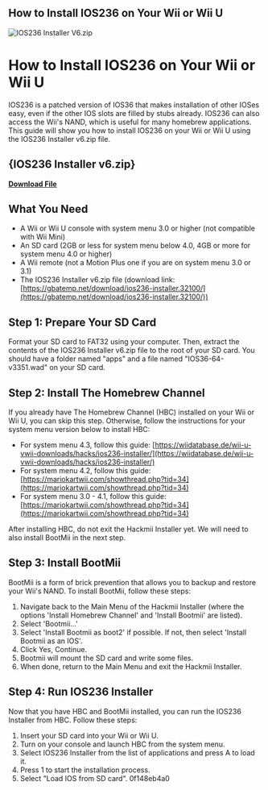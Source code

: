 ## How to Install IOS236 on Your Wii or Wii U

 
![IOS236 Installer V6.zip](https://gbatemp.net/data/avatars/l/357/357176.jpg?1429581521)

 
# How to Install IOS236 on Your Wii or Wii U
 
IOS236 is a patched version of IOS36 that makes installation of other IOSes easy, even if the other IOS slots are filled by stubs already. IOS236 can also access the Wii's NAND, which is useful for many homebrew applications. This guide will show you how to install IOS236 on your Wii or Wii U using the IOS236 Installer v6.zip file.
 
## {IOS236 Installer v6.zip}


[**Download File**](https://www.google.com/url?q=https%3A%2F%2Fssurll.com%2F2tLfMl&sa=D&sntz=1&usg=AOvVaw2wXB3wtpoVHKCZJpNH3tgh)

 
## What You Need
 
- A Wii or Wii U console with system menu 3.0 or higher (not compatible with Wii Mini)
- An SD card (2GB or less for system menu below 4.0, 4GB or more for system menu 4.0 or higher)
- A Wii remote (not a Motion Plus one if you are on system menu 3.0 or 3.1)
- The IOS236 Installer v6.zip file (download link: [https://gbatemp.net/download/ios236-installer.32100/](https://gbatemp.net/download/ios236-installer.32100/))

## Step 1: Prepare Your SD Card
 
Format your SD card to FAT32 using your computer. Then, extract the contents of the IOS236 Installer v6.zip file to the root of your SD card. You should have a folder named "apps" and a file named "IOS36-64-v3351.wad" on your SD card.
 
## Step 2: Install The Homebrew Channel
 
If you already have The Homebrew Channel (HBC) installed on your Wii or Wii U, you can skip this step. Otherwise, follow the instructions for your system menu version below to install HBC:

- For system menu 4.3, follow this guide: [https://wiidatabase.de/wii-u-vwii-downloads/hacks/ios236-installer/](https://wiidatabase.de/wii-u-vwii-downloads/hacks/ios236-installer/)
- For system menu 4.2, follow this guide: [https://mariokartwii.com/showthread.php?tid=34](https://mariokartwii.com/showthread.php?tid=34)
- For system menu 3.0 - 4.1, follow this guide: [https://mariokartwii.com/showthread.php?tid=34](https://mariokartwii.com/showthread.php?tid=34)

After installing HBC, do not exit the Hackmii Installer yet. We will need to also install BootMii in the next step.
 
## Step 3: Install BootMii
 
BootMii is a form of brick prevention that allows you to backup and restore your Wii's NAND. To install BootMii, follow these steps:

1. Navigate back to the Main Menu of the Hackmii Installer (where the options 'Install Homebrew Channel' and 'Install Bootmii' are listed).
2. Select 'Bootmii...'
3. Select 'Install Bootmii as boot2' if possible. If not, then select 'Install Bootmii as an IOS'.
4. Click Yes, Continue.
5. Bootmii will mount the SD card and write some files.
6. When done, return to the Main Menu and exit the Hackmii Installer.

## Step 4: Run IOS236 Installer
 
Now that you have HBC and BootMii installed, you can run the IOS236 Installer from HBC. Follow these steps:

1. Insert your SD card into your Wii or Wii U.
2. Turn on your console and launch HBC from the system menu.
3. Select IOS236 Installer from the list of applications and press A to load it.
4. Press 1 to start the installation process.
5. Select "Load IOS from SD card". 0f148eb4a0
